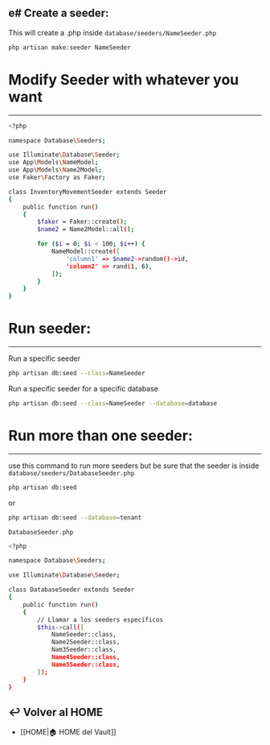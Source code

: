 e# Create a seeder:
---
This will create a .php inside `database/seeders/NameSeeder.php`
```sh
php artisan make:seeder NameSeeder
```

# Modify Seeder with whatever you want
---
```sh
<?php

namespace Database\Seeders;

use Illuminate\Database\Seeder;
use App\Models\NameModel;
use App\Models\Name2Model;
use Faker\Factory as Faker;

class InventoryMovementSeeder extends Seeder
{
    public function run()
    {
        $faker = Faker::create();
        $name2 = Name2Model::all();

        for ($i = 0; $i < 100; $i++) {
            NameModel::create([
                'column1' => $name2->random()->id,
                'column2' => rand(1, 6),
            ]);
        }
    }
}
```
# Run seeder:
---
Run a specific seeder
```sh
php artisan db:seed --class=NameSeeder
```
Run a specific seeder for a specific database
```sh
php artisan db:seed --class=NameSeeder --database=database
```
# Run more than one seeder:
---
use this command to run more seeders but be sure that the seeder is inside `database/seeders/DatabaseSeeder.php`

```sh
php artisan db:seed
```
or 
```sh
php artisan db:seed --database=tenant
```

`DatabaseSeeder.php`
```sh
<?php

namespace Database\Seeders;

use Illuminate\Database\Seeder;

class DatabaseSeeder extends Seeder
{
    public function run()
    {
        // Llamar a los seeders específicos
        $this->call([
            NameSeeder::class,
            Name2Seeder::class,
            Nam3Seeder::class,
            Name4Seeder::class,
            Name5Seeder::class,
        ]);
    }
}

```

## ↩️ Volver al HOME
- [[HOME|🏠 HOME del Vault]]